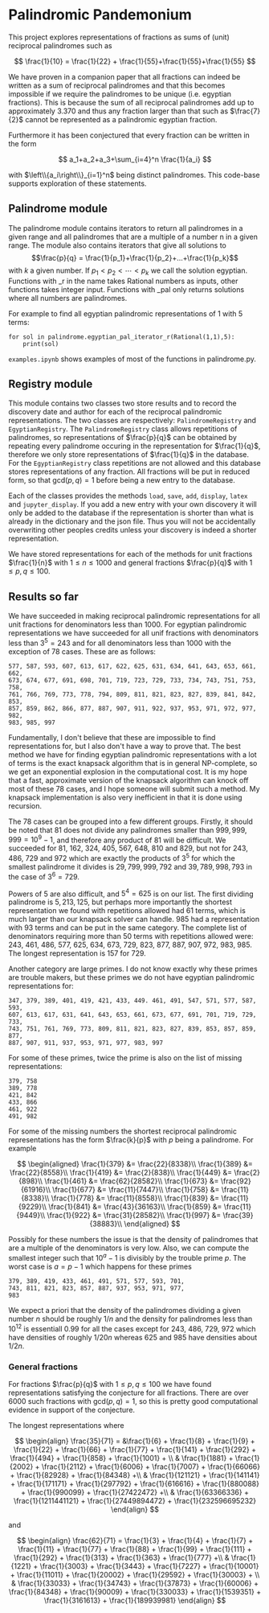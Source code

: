 # Palindromic Pandemonium

This project explores representations of fractions as sums of (unit) reciprocal palindromes such as

$$
\frac{1}{10} = \frac{1}{22} + \frac{1}{55}+\frac{1}{55}+\frac{1}{55}
$$

We have proven in a companion paper that all fractions can indeed be written as a sum of reciprocal palindromes and that this becomes impossible if we require the palindromes to be unique (i.e. egyptian fractions). This is because the sum of all reciprocal palindromes add up to approximately 3.370 and thus any fraction larger than that such as $\frac{7}{2}$ cannot be represented as a palindromic egyptian fraction.

Furthermore it has been conjectured that every fraction can be written in the form

$$
a_1+a_2+a_3+\sum_{i=4}^n \frac{1}{a_i}
$$

with $\left\\{a_i\right\\}_{i=1}^n$ being distinct palindromes. This code-base supports exploration of these statements.

## Palindrome module

The palindrome module contains iterators to return all palindromes in a given
range and all palindromes that are a multiple of a number n in a given range.
The module also contains iterators that give all solutions to
$$\frac{p}{q} = \frac{1}{p_1}+\frac{1}{p_2}+...+\frac{1}{p_k}$$
with $k$ a given number. If $p_1<p_2<\cdots<p_k$ we call the solution egyptian. Functions with \_r in the name takes Rational numbers as inputs, other functions takes integer input. Functions with \_pal only returns solutions where all numbers are palindromes.

For example to find all egyptian palindromic representations of 1 with 5 terms:

```
for sol in palindrome.egyptian_pal_iterator_r(Rational(1,1),5):
    print(sol)
```

`examples.ipynb` shows examples of most of the functions in palindrome.py.

## Registry module

This module contains two classes two store results and to record the discovery date and author for each of the reciprocal palindromic representations. The two classes are respectively: `PalindromeRegistry` and `EgyptianRegistry`. The `PalindromeRegistry` class allows repetitions of palindromes, so representations of $\frac{p}{q}$ can be obtained by repeating every palindrome occuring in the representation for $\frac{1}{q}$, therefore we only store representations of $\frac{1}{q}$ in the database. For the `EgyptianRegistry` class repetitions are not allowed and this database stores representations of any fraction. All fractions will be put in reduced form, so that $\mathrm{gcd}(p,q)=1$ before being a new entry to the database.

Each of the classes provides the methods `load`, `save`, `add`, `display`, `latex` and `jupyter_display`. If you add a new entry with your own discovery it will only be added to the database if the representation is shorter than what is already in the dictionary and the json file. Thus you will not be accidentally overwriting other peoples credits unless your discovery is indeed a shorter representation.

We have stored representations for each of the methods for unit fractions $\frac{1}{n}$ with $1\leq n\leq 1000$ and general fractions $\frac{p}{q}$ with $1\leq p,q\leq 100$.

## Results so far

We have succeeded in making reciprocal palindromic representations for all unit fractions for denominators less than 1000. For egyptian palindromic representations we have succeeded for all unif fractions with denominators less than $3^5=243$ and for all denominators less than 1000 with the exception of 78 cases. These are as follows:

```243, 347, 379, 389, 401, 419, 421, 433, 449, 461, 466, 486, 491, 547, 571,
577, 587, 593, 607, 613, 617, 622, 625, 631, 634, 641, 643, 653, 661, 662,
673, 674, 677, 691, 698, 701, 719, 723, 729, 733, 734, 743, 751, 753, 758,
761, 766, 769, 773, 778, 794, 809, 811, 821, 823, 827, 839, 841, 842, 853,
857, 859, 862, 866, 877, 887, 907, 911, 922, 937, 953, 971, 972, 977, 982,
983, 985, 997
```

Fundamentally, I don't believe that these are impossible to find representations for, but I also don't have a way to prove that. The best method we have for finding egyptian palindromic representations with a lot of terms is the exact knapsack algorithm that is in general NP-complete, so we get an exponential explosion in the computational cost. It is my hope that a fast, approximate version of the knapsack algorithm can knock off most of these 78 cases, and I hope someone will submit such a method. My knapsack implementation is also very inefficient in that it is done using recursion.

The 78 cases can be grouped into a few different groups. Firstly, it should be noted that 81 does not divide any palindromes smaller than $999,999,999=10^9-1$, and therefore any product of 81 will be difficult. We succeeded for 81, 162, 324, 405, 567, 648, 810 and 829, but not for 243, 486, 729 and 972 which are exactly the products of $3^5$ for which the smallest palindrome it divides is $29,799,999,792$ and $39,789,998,793$ in the case of $3^6=729$.

Powers of 5 are also difficult, and $5^4=625$ is on our list. The first dividing palindrome is $5,213,125$, but perhaps more importantly the shortest representation we found with repetitions allowed had 61 terms, which is much larger than our knapsack solver can handle. 985 had a representation with 93 terms and can be put in the same category. The complete list of denominators requiring more than 50 terms with repetitions allowed were: 243, 461, 486, 577, 625, 634, 673, 729, 823, 877, 887, 907, 972, 983, 985. The longest representation is 157 for 729.

Another category are large primes. I do not know exactly why these primes are trouble makers, but these primes we do not have egyptian palindromic representations for:

```
347, 379, 389, 401, 419, 421, 433, 449. 461, 491, 547, 571, 577, 587, 593,
607, 613, 617, 631, 641, 643, 653, 661, 673, 677, 691, 701, 719, 729, 733,
743, 751, 761, 769, 773, 809, 811, 821, 823, 827, 839, 853, 857, 859, 877,
887, 907, 911, 937, 953, 971, 977, 983, 997
```

For some of these primes, twice the prime is also on the list of missing representations:

```
379, 758
389, 778
421, 842
433, 866
461, 922
491, 982
```

For some of the missing numbers the shortest reciprocal palindromic representations has the form $\frac{k}{p}$ with $p$ being a palindrome. For example

$$
\begin{aligned}
\frac{1}{379} &= \frac{22}{8338}\\
\frac{1}{389} &= \frac{22}{8558}\\
\frac{1}{419} &= \frac{2}{838}\\
\frac{1}{449} &= \frac{2}{898}\\
\frac{1}{461} &= \frac{62}{28582}\\
\frac{1}{673} &= \frac{92}{61916}\\
\frac{1}{677} &= \frac{11}{7447}\\
\frac{1}{758} &= \frac{11}{8338}\\
\frac{1}{778} &= \frac{11}{8558}\\
\frac{1}{839} &= \frac{11}{9229}\\
\frac{1}{841} &= \frac{43}{36163}\\
\frac{1}{859} &= \frac{11}{9449}\\
\frac{1}{922} &= \frac{31}{28582}\\
\frac{1}{997} &= \frac{39}{38883}\\
\end{aligned}
$$

Possibly for these numbers the issue is that the density of palindromes that are a multiple of the denominators is very low. Also, we can compute the smallest integer such that $10^a-1$ is divisibly by the trouble prime $p$. The worst case is $a=p-1$ which happens for these primes

```
379, 389, 419, 433, 461, 491, 571, 577, 593, 701,
743, 811, 821, 823, 857, 887, 937, 953, 971, 977,
983
```

We expect a priori that the density of the palindromes dividing a given number $n$ should be roughly $1/n$ and the density for palindromes less than $10^12$ is essentiall 0.99 for all the cases except for 243, 486, 729, 972 which have densities of roughly $1/20n$ whereas 625 and 985 have densities about $1/2n$.

### General fractions

For fractions $\frac{p}{q}$ with $1\leq p, q\leq 100$ we have found representations satisfying the conjecture for all fractions. There are over 6000 such fractions with $\mathrm{gcd}(p,q)=1$, so this is pretty good computational evidence in support of the conjecture.

The longest representations where

$$
\begin{align}
\frac{35}{71} = &\frac{1}{6} + \frac{1}{8} + \frac{1}{9} + \frac{1}{22} + \frac{1}{66} + \frac{1}{77} + \frac{1}{141} + \frac{1}{292} + \frac{1}{494} + \frac{1}{858} + \frac{1}{1001} + \\
& \frac{1}{1881} + \frac{1}{2002} + \frac{1}{2112} + \frac{1}{6006} + \frac{1}{7007} + \frac{1}{66066} + \frac{1}{82928} + \frac{1}{84348} +\\
& \frac{1}{121121} + \frac{1}{141141} + \frac{1}{171171} + \frac{1}{297792} + \frac{1}{616616} + \frac{1}{880088} + \frac{1}{990099} + \frac{1}{27422472} +\\
& \frac{1}{63366336} + \frac{1}{1211441121} + \frac{1}{27449894472} + \frac{1}{232596695232}
\end{align}
$$

and

$$
\begin{align}
\frac{62}{71} = \frac{1}{3} + \frac{1}{4} + \frac{1}{7} + \frac{1}{11} + \frac{1}{77} + \frac{1}{88} + \frac{1}{99} + \frac{1}{111} + \frac{1}{292} + \frac{1}{313} + \frac{1}{363} + \frac{1}{777} +\\
& \frac{1}{1221} + \frac{1}{3003} + \frac{1}{3443} + \frac{1}{7227} + \frac{1}{10001} + \frac{1}{11011} + \frac{1}{20002} + \frac{1}{29592} + \frac{1}{30003} + \\
& \frac{1}{33033} + \frac{1}{34743} + \frac{1}{37873} + \frac{1}{60006} + \frac{1}{84348} + \frac{1}{90009} + \frac{1}{330033} + \frac{1}{1539351} + \frac{1}{3161613} + \frac{1}{189939981}
\end{align}
$$
